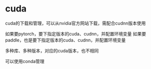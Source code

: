 # cuda


cuda的下载和管理，可以从nvidia官方网站下载，需配合cudnn版本使用


如果要pytorch，要下指定版本的cuda、cudnn，并配置环境变量
如果要paddle，也是要下指定版本的cuda、cudnn，并配置环境变量

多种库、多种版本，对应的cuda版本，也不相同


可以使用conda管理

